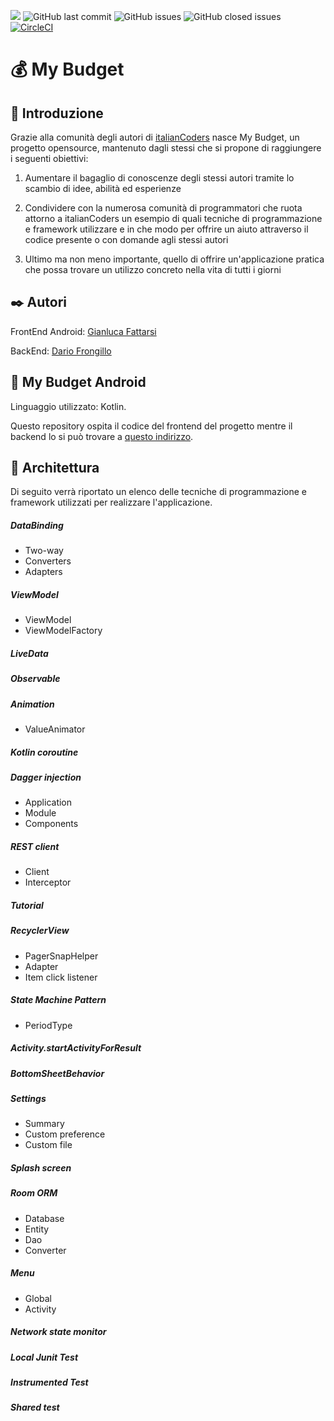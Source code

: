 ![](https://img.shields.io/badge/android-API%20%2023%2B-green)
![GitHub last commit](https://img.shields.io/github/last-commit/ItalianCoders/mybudget2-mobile-android)
![GitHub issues](https://img.shields.io/github/issues-raw/ItalianCoders/mybudget2-mobile-android?color=red)
![GitHub closed issues](https://img.shields.io/github/issues-closed/ItalianCoders/mybudget2-mobile-android)
[![CircleCI](https://circleci.com/gh/ItalianCoders/mybudget2-mobile-android.svg?style=shield)](https://14-191944532-gh.circle-artifacts.com/0/reports/tests/testReleaseUnitTest/index.html)

# :moneybag: My Budget

## :pencil: Introduzione
Grazie alla comunità degli autori di [italianCoders](https://italiancoders.it) nasce My Budget, un progetto opensource, mantenuto dagli stessi che si propone di raggiungere i seguenti obiettivi:

1. Aumentare il bagaglio di conoscenze degli stessi autori tramite lo scambio di idee, abilità ed esperienze

2. Condividere con la numerosa comunità di programmatori che ruota attorno a italianCoders un esempio di quali tecniche di programmazione e framework utilizzare e in che modo per offrire un aiuto attraverso il codice presente o con domande agli stessi autori

3. Ultimo ma non meno importante, quello di offrire un'applicazione pratica che possa trovare un utilizzo concreto nella vita di tutti i giorni

## :black_nib: Autori
FrontEnd Android: [Gianluca Fattarsi](https://gianlucafattarsi.github.io/)

BackEnd: [Dario Frongillo](http://dariofrongillo.com)

## :iphone: My Budget Android
Linguaggio utilizzato: Kotlin.

Questo repository ospita il codice del frontend del progetto mentre il backend lo si può trovare a [questo indirizzo](https://github.com/ItalianCoders/mybudget2-api).


## :microscope: Architettura
Di seguito verrà riportato un elenco delle tecniche di programmazione e framework utilizzati per realizzare l'applicazione.

##### DataBinding
- Two-way
- Converters
- Adapters

##### ViewModel
- ViewModel
- ViewModelFactory

##### LiveData

##### Observable

##### Animation
- ValueAnimator

##### Kotlin coroutine

##### Dagger injection
- Application
- Module
- Components

##### REST client
- Client
- Interceptor

##### Tutorial

##### RecyclerView
- PagerSnapHelper
- Adapter
- Item click listener

##### State Machine Pattern
- PeriodType

##### Activity.startActivityForResult

##### BottomSheetBehavior

##### Settings
- Summary
- Custom preference
- Custom file

##### Splash screen

##### Room ORM
- Database
- Entity
- Dao
- Converter

##### Menu
- Global
- Activity

##### Network state monitor

##### Local Junit Test

##### Instrumented Test

##### Shared test
